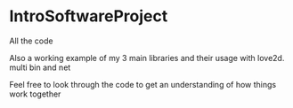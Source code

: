 # IntroSoftwareProject
All the code

Also a working example of my 3 main libraries and their usage with love2d.
multi
bin
and net

Feel free to look through the code to get an understanding of how things work together
